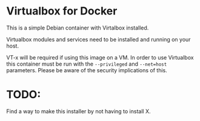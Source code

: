 # Virtualbox for Docker

This is a simple Debian container with Virtalbox installed.

Virtualbox modules and services need to be installed and running on your host.

VT-x will be required if using this image on a VM. In order to use Virtualbox
this container must be run with the `--privileged` and `--net=host` parameters.
Please be aware of the security implications of this.

# TODO:

Find a way to make this installer by not having to install X.

